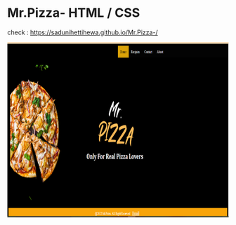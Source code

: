 # Mr.Pizza- HTML / CSS 


check : https://sadunihettihewa.github.io/Mr.Pizza-/


<img src ="https://raw.githubusercontent.com/SaduniHettihewa/Mr.Pizza-/main/homePageScreenShot.png" height =400 width =800>
